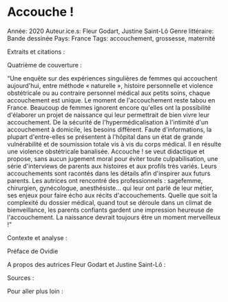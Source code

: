# Accouche !

Année: 2020
Auteur.ice.s: Fleur Godart, Justine Saint-Lô
Genre littéraire: Bande dessinée
Pays: France
Tags: accouchement, grossesse, maternité

Extraits et citations : 

Quatrième de couverture : 

“Une enquête sur des expériences singulières de femmes qui accouchent aujourd'hui, entre méthode « naturelle », histoire personnelle et violence obstétricale ou au contraire personnel médical aux petits soins, chaque accouchement est unique. Le moment de l'accouchement reste tabou en France. Beaucoup de femmes ignorent encore qu'elles ont la possibilité d'élaborer un projet de naissance qui leur permettrait de bien vivre leur accouchement. De la sécurité de l'hypermédicalisation à l'intimité d'un accouchement à domicile, les besoins diffèrent. Faute d'informations, la plupart d'entre-elles se présentent à l'hôpital dans un état de grande vulnérabilité et de soumission totale vis à vis du corps médical. Il en résulte une violence obstétricale banalisée. Accouche ! se veut didactique et propose, sans aucun jugement moral pour éviter toute culpabilisation, une série d'interviews de parents aux histoires et aux profils très variés. Leurs accouchements sont racontés dans les détails afin d'inspirer aux futurs parents. Les autrices ont rencontré des professionnels : sagefemme, chirurgien, gynécologue, anesthésiste... qui leur ont parlé de leur métier, ses enjeux pour faire écho aux récits d'accouchements. Quelle que soit la complexité du dossier médical, quand tout se déroule dans un climat de bienveillance, les parents confiants gardent une impression heureuse de l'accouchement. La naissance devrait toujours être un moment merveilleux !”

Contexte et analyse : 

Préface de Ovidie

A propos des autrices Fleur Godart et Justine Saint-Lô : 

Sources : 

Pour aller plus loin :